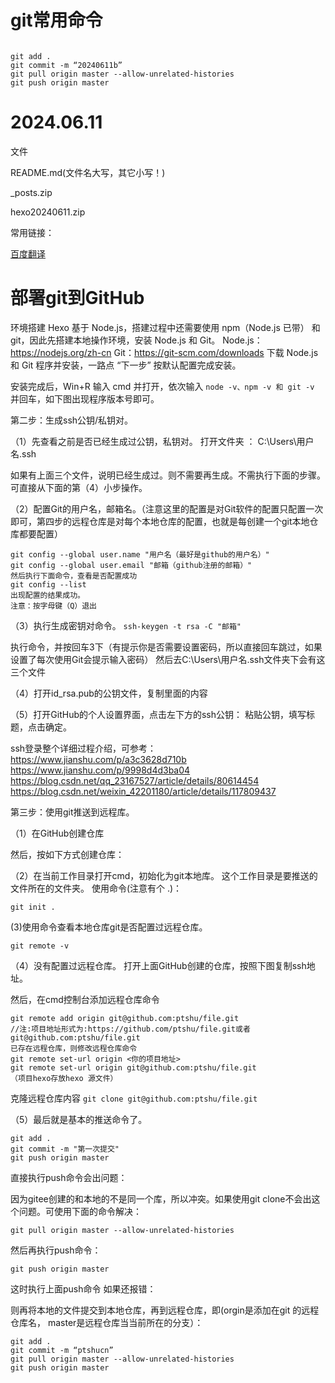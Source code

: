 # git常用命令

```

git add .
git commit -m “20240611b”
git pull origin master --allow-unrelated-histories
git push origin master

```
# 2024.06.11
文件

README.md(文件名大写，其它小写！)

_posts.zip

hexo20240611.zip

常用链接：

<a href="https://fanyi.baidu.com/" target="_blank">百度翻译</a>

# 部署git到GitHub
环境搭建
Hexo 基于 Node.js，搭建过程中还需要使用 npm（Node.js 已带） 和 git，因此先搭建本地操作环境，安装 Node.js 和 Git。
Node.js：https://nodejs.org/zh-cn
Git：https://git-scm.com/downloads
下载 Node.js 和 Git 程序并安装，一路点 “下一步” 按默认配置完成安装。

安装完成后，Win+R 输入 cmd 并打开，依次输入 `node -v、npm -v 和 git -v` 并回车，如下图出现程序版本号即可。

第二步：生成ssh公钥/私钥对。

（1）先查看之前是否已经生成过公钥，私钥对。
打开文件夹 ： C:\Users\用户名.ssh

如果有上面三个文件，说明已经生成过。则不需要再生成。不需执行下面的步骤。可直接从下面的第（4）小步操作。

（2）配置Git的用户名，邮箱名。（注意这里的配置是对Git软件的配置只配置一次即可，第四步的远程仓库是对每个本地仓库的配置，也就是每创建一个git本地仓库都要配置）
```
git config --global user.name "用户名（最好是github的用户名）"
git config --global user.email "邮箱（github注册的邮箱）"
然后执行下面命令，查看是否配置成功
git config --list
出现配置的结果成功。
注意：按字母键（Q）退出
```


（3）执行生成密钥对命令。
`
ssh-keygen -t rsa -C "邮箱"
`

执行命令，并按回车3下（有提示你是否需要设置密码，所以直接回车跳过，如果设置了每次使用Git会提示输入密码）
然后去C:\Users\用户名.ssh文件夹下会有这三个文件


（4）打开id_rsa.pub的公钥文件，复制里面的内容


（5）打开GitHub的个人设置界面，点击左下方的ssh公钥：
粘贴公钥，填写标题，点击确定。


ssh登录整个详细过程介绍，可参考：
https://www.jianshu.com/p/a3c3628d710b
https://www.jianshu.com/p/9998d4d3ba04
https://blog.csdn.net/qq_23167527/article/details/80614454
https://blog.csdn.net/weixin_42201180/article/details/117809437

第三步：使用git推送到远程库。

（1）在GitHub创建仓库

然后，按如下方式创建仓库：

（2）在当前工作目录打开cmd，初始化为git本地库。
这个工作目录是要推送的文件所在的文件夹。
使用命令(注意有个 .)：

`
git init .
`

(3)使用命令查看本地仓库git是否配置过远程仓库。

`
git remote -v
`

（4）没有配置过远程仓库。
打开上面GitHub创建的仓库，按照下图复制ssh地址。

然后，在cmd控制台添加远程仓库命令

```
git remote add origin git@github.com:ptshu/file.git
//注:项目地址形式为:https://github.com/ptshu/file.git或者 git@github.com:ptshu/file.git
已存在远程仓库，则修改远程仓库命令
git remote set-url origin <你的项目地址>
git remote set-url origin git@github.com:ptshu/file.git
（项目hexo存放hexo 源文件）
```

克隆远程仓库内容
`git clone git@github.com:ptshu/file.git`

（5）最后就是基本的推送命令了。
```
git add .
git commit -m "第一次提交"
git push origin master
```

直接执行push命令会出问题：


因为gitee创建的和本地的不是同一个库，所以冲突。如果使用git clone不会出这个问题。可使用下面的命令解决：

`
git pull origin master --allow-unrelated-histories
`

然后再执行push命令：

`
git push origin master
`

这时执行上面push命令 如果还报错：

则再将本地的文件提交到本地仓库，再到远程仓库，即(orgin是添加在git 的远程仓库名， master是远程仓库当当前所在的分支）：
```
git add .
git commit -m “ptshucn”
git pull origin master --allow-unrelated-histories
git push origin master
```
